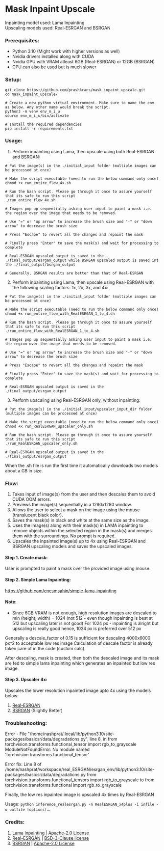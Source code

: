 # Mask Inpaint Upscale
Inpainting model used: Lama Inpainting  
Upscaling models used: Real-ESRGAN and BSRGAN

### Prerequisites:
- Python 3.10 (Might work with higher versions as well)
- Nvidia drivers installed along with CUDA
- Nvidia GPU with VRAM atleast 6GB (Real-ESRGAN) or 12GB (BSRGAN)
- CPU can also be used but is much slower

### Setup:
```
git clone https://github.com/prashkrans/mask_inpaint_upscale.git
cd mask_inpaint_upscale/

# Create a new python virtual environment. Make sure to name the env as below. Any other name would break the script. 
python3 -m venv env_m_i_u
source env_m_i_u/bin/activate

# Install the required dependencies
pip install -r requirements.txt
```
### Usage:
1. Perform inpainting using Lama, then upscale using both Real-ESRGAN and BSRGAN:
```
# Put the image(s) in the ./initial_input folder (multiple images can be processed at once)

# Make the script executable (need to run the below command only once)
chmod +x run_entire_flow_4x.sh 

# Run the bash script. Please go through it once to assure yourself that its safe to run this script
./run_entire_flow_4x.sh

# Images pop up sequentially asking user input to paint a mask i.e. the region over the image that needs to be removed. 

# Use "=" or "up arrow" to increase the brush size and "-" or "down arrow" to decrease the brush size

# Press "Escape" to revert all the changes and repaint the mask

# Finally press "Enter" to save the mask(s) and wait for processing to complete

# Real-ESRGAN upscaled output is saved in the ./final_output/esrgan_output while BSRGAN upscaled output is saved int the ./final_output/bsrgan_output

# Generally, BSRGAN results are better than that of Real-ESRGAN
```

2. Perform inpainting using Lama, then upscale using Real-ESRGAN with the following scaling factors: 1x, 2x, 3x, and 4x:
```
# Put the image(s) in the ./initial_input folder (multiple images can be processed at once)

# Make the script executable (need to run the below command only once)
chmod +x run_entire_flow_with_RealESRGAN_1_to_4.sh 

# Run the bash script. Please go through it once to assure yourself that its safe to run this script
./run_entire_flow_with_RealESRGAN_1_to_4.sh

# Images pop up sequentially asking user input to paint a mask i.e. the region over the image that needs to be removed. 

# Use "=" or "up arrow" to increase the brush size and "-" or "down arrow" to decrease the brush size

# Press "Escape" to revert all the changes and repaint the mask

# Finally press "Enter" to save the mask(s) and wait for processing to complete

# Real-ESRGAN upscaled output is saved in the ./final_output/esrgan_output
```

3. Perform upscaling using Real-ESRGAN only, without inpainting: 
```
# Put the image(s) in the ./initial_input/upscaler_input_dir folder (multiple images can be processed at once)

# Make the script executable (need to run the below command only once)
chmod +x run_RealESRGAN_upscaler_only.sh

# Run the bash script. Please go through it once to assure yourself that its safe to run this script
./run_RealESRGAN_upscaler_only.sh

# Real-ESRGAN upscaled output is saved in the ./final_output/esrgan_output
```

When the .sh file is run the first time it automatically downloads two models about a GB in size. 

### Flow:
1. Takes input of image(s) from the user and then descales them to avoid CUDA OOM errors.
2. Previews the image(s) sequentially in a 1280x1280 window.
3. Allows the user to select a mask on the image using the mouse (translucent black color).
4. Saves the mask(s) in black and white at the same size as the image.
5. Uses the image(s) along with their mask(s) in LAMA inpainting to remove objects within the selected region in the mask(s) and merges them with the surroundings. No prompt is required.
6. Upscales the inpainted image(s) up to 4x using Real-ESRGAN and BSRGAN upscaling models and saves the upscaled images.

#### Step 1. Create mask:
User is prompted to paint a mask over the provided image using mouse.

#### Step 2. Simple Lama Inpainting:
https://github.com/enesmsahin/simple-lama-inpainting

#### Note:
- Since 6GB VRAM is not enough, high resolution images are descaled to min (height, width) = 1024 (not 512 - even though inpainting is best at 512 but upscaling later is not good)
For 1024 px - inpainting is alright but upscaling is really good hence, 1024 px is preferred over 512 px

Generally a descale_factor of 0.15 is sufficient for descaling 4000x6000 px^2 to acceptable low res image
Calculation of descale factor is already taken care of in the code (custom calc)

After descaling, mask is created, then both the descaled image and its mask are fed to simple lama inpainting which generates an inpainted but low res image.

#### Step 3. Upscaler 4x:
Upscales the lower resolution inpainted image upto 4x using the models below: 
1. [Real-ESRGAN](https://github.com/xinntao/Real-ESRGAN)
1. [BSRGAN](https://github.com/cszn/BSRGAN) (Slightly Better)

### Troubleshooting:
Error - 
File "/home/nashprat/.local/lib/python3.10/site-packages/basicsr/data/degradations.py", line 8, in <module>
    from torchvision.transforms.functional_tensor import rgb_to_grayscale
ModuleNotFoundError: No module named 'torchvision.transforms.functional_tensor'

Error fix:
Line 8 of /home/nashprat/workspace/real_ESRGAN/esrgan_env/lib/python3.10/site-packages/basicsr/data/degradations.py
from torchvision.transforms.functional_tensors import rgb_to_grayscale
to
from torchvision.transforms.functional import rgb_to_grayscale

Finally, the low res inpainted image is upscaled 4x times by Real-ESRGAN

Usage: `python inference_realesrgan.py -n RealESRGAN_x4plus -i infile -o outfile [options]`...

### Credits:
1. [Lama Inpainting](https://github.com/advimman/lama) | [Apache-2.0 License](https://github.com/advimman/lama?tab=License-1-ov-file)
2. [Real-ESRGAN](https://github.com/xinntao/Real-ESRGAN) | [BSD-3-Clause license](https://github.com/xinntao/Real-ESRGAN?tab=BSD-3-Clause-1-ov-file)
2. [BSRGAN](https://github.com/cszn/BSRGAN) | [Apache-2.0 License](https://github.com/cszn/BSRGAN?tab=Apache-2.0-1-ov-file)
